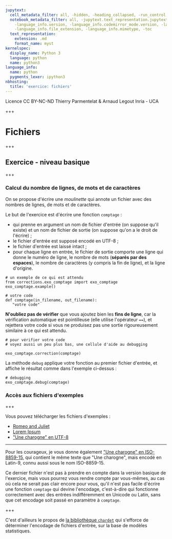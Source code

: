 ```yaml
---
jupytext:
  cell_metadata_filter: all, -hidden, -heading_collapsed, -run_control, -trusted
  notebook_metadata_filter: all, -jupytext.text_representation.jupytext_version, -jupytext.text_representation.format_version,
    -language_info.version, -language_info.codemirror_mode.version, -language_info.codemirror_mode,
    -language_info.file_extension, -language_info.mimetype, -toc
  text_representation:
    extension: .md
    format_name: myst
kernelspec:
  display_name: Python 3
  language: python
  name: python3
language_info:
  name: python
  pygments_lexer: ipython3
nbhosting:
  title: 'exercice: fichiers'
---
```


<div class="licence">
<span>Licence CC BY-NC-ND</span>
<span>Thierry Parmentelat &amp; Arnaud Legout</span>
<span>Inria - UCA</span>
</div>

+++

# Fichiers

+++

## Exercice - niveau basique

+++

### Calcul du nombre de lignes, de mots et de caractères

On se propose d'écrire une *moulinette* qui annote un fichier avec des nombres de lignes, de mots et de caractères.

Le but de l'exercice est d'écrire une fonction `comptage` :

 * qui prenne en argument un nom de fichier d'entrée (on suppose qu'il existe) et un nom de fichier de sortie (on suppose qu'on a le droit de l'écrire) ;
 * le fichier d'entrée est supposé encodé en UTF-8 ;
 * le fichier d'entrée est laissé intact ;
 * pour chaque ligne en entrée, le fichier de sortie comporte une ligne qui donne le numéro de ligne, le nombre de mots (**séparés par des espaces**), le nombre de caractères (y compris la fin de ligne), et la ligne d'origine.

```{code-cell} ipython3
# un exemple de ce qui est attendu
from corrections.exo_comptage import exo_comptage
exo_comptage.example()
```

```{code-cell} ipython3
# votre code
def comptage(in_filename, out_filename):
   "votre code"
```

**N'oubliez pas de vérifier** que vous ajoutez bien les **fins de ligne**, car la vérification automatique est pointilleuse (elle utilise l'opérateur `==`), et rejettera votre code si vous ne produisez pas une sortie rigoureusement similaire à ce qui est attendu.

```{code-cell} ipython3
# pour vérifier votre code
# voyez aussi un peu plus bas, une cellule d'aide au debugging

exo_comptage.correction(comptage)
```

La méthode `debug` applique votre fonction au premier fichier d'entrée, et affiche le résultat comme dans l'exemple ci-dessus :

```{code-cell} ipython3
# debugging
exo_comptage.debug(comptage)
```

### Accès aux fichiers d'exemples

+++

Vous pouvez télécharger les fichiers d'exemples :

 * [Romeo and Juliet](data/romeo_and_juliet.txt)
 * [Lorem Ipsum](data/lorem_ipsum.txt)
 * ["Une charogne" en UTF-8](data/une_charogne_unicode.txt)

***

Pour les courageux, je vous donne également ["Une charogne" en ISO-8859-15](data/une_charogne_iso15.txt), qui contient le même texte que "Une charogne", mais encodé en Latin-9, connu aussi sous le nom ISO-8859-15.

Ce dernier fichier n'est pas à prendre en compte dans la version basique de l'exercice, mais vous pourrez vous rendre compte par vous-mêmes, au cas où cela ne serait pas clair encore pour vous, qu'il n'est pas facile d'écrire une fonction `comptage` qui devine l'encodage, c'est-à-dire qui fonctionne correctement avec des entrées indifféremment en Unicode ou Latin, sans que cet encodage soit passé en paramètre à `comptage`.

+++

C'est d'ailleurs le propos de [la bibliothèque `chardet`](https://pypi.python.org/pypi/chardet) qui s'efforce de déterminer l'encodage de fichiers d'entrée, sur la base de modèles statistiques.
